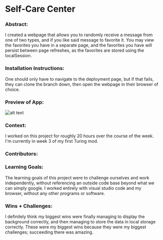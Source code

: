 
# Self-Care Center 

### Abstract:
[//]: <> (Briefly describe what you built and its features. What problem is the app solving? How does this application solve that problem?)
I created a webpage that allows you to randomly receive a message from one of two types, and if you like said message to favorite it. You may view the favorites you have in a separate page, and the favorites you have will persist between page refreshes, as the favorites are stored using the localSession.

### Installation Instructions:
[//]: <> (What steps does a person have to take to get your app cloned down and running?)
One should only have to navigate to the deployment page, but if that fails, they can clone the branch down, then open the webpage in their browser of choice.


### Preview of App:
[//]: <> (Provide ONE gif or screenshot of your application - choose the "coolest" piece of functionality to show off.)
 ![alt text](image.png)

### Context:
[//]: <> (Give some context for the project here. How long did you have to work on it? How far into the Turing program are you?)
I worked on this project for roughly 20 hours over the course of the week. I'm currently in week 3 of my first Turing mod.

### Contributors:
[//]: <> (Who worked on this application? Link to their GitHubs.)

### Learning Goals:
[//]: <> (What were the learning goals of this project? What tech did you work with?)
The learning goals of this project were to challenge ourselves and work independently, without referencing an outside code base beyond what we can simply google. I worked entirely with visual studio code and my browser, without any other programs or software.

### Wins + Challenges:
[//]: <> (What are 2-3 wins you have from this project? What were some challenges you faced - and how did you get over them?)
I definitely think my biggest wins were finally managing to display the background correctly, and then managing to store the data in local storage correctly. These were my biggest wins because they were my biggest challenges; succeeding there was amazing.

